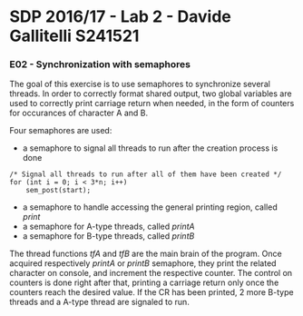# SDP 2016/17 - Lab 2 - Davide Gallitelli S241521

### E02 - Synchronization with semaphores

The goal of this exercise is to use semaphores to synchronize several threads. In order to correctly format shared output, two global variables are used to correctly print carriage return when needed, in the form of counters for occurances of character A and B.

Four semaphores are used:
- a semaphore to signal all threads to run after the creation process is done
```
/* Signal all threads to run after all of them have been created */
for (int i = 0; i < 3*n; i++)
    sem_post(start);
```
- a semaphore to handle accessing the general printing region, called _print_
- a semaphore for A-type threads, called _printA_
- a semaphore for B-type threads, called _printB_

The thread functions _tfA_ and _tfB_ are the main brain of the program. Once acquired respectively _printA_ or _printB_ semaphore, they print the related character on console, and increment the respective counter. The control on counters is done right after that, printing a carriage return only once the counters reach the desired value. If the CR has been printed, 2 more B-type threads and a A-type thread are signaled to run.
